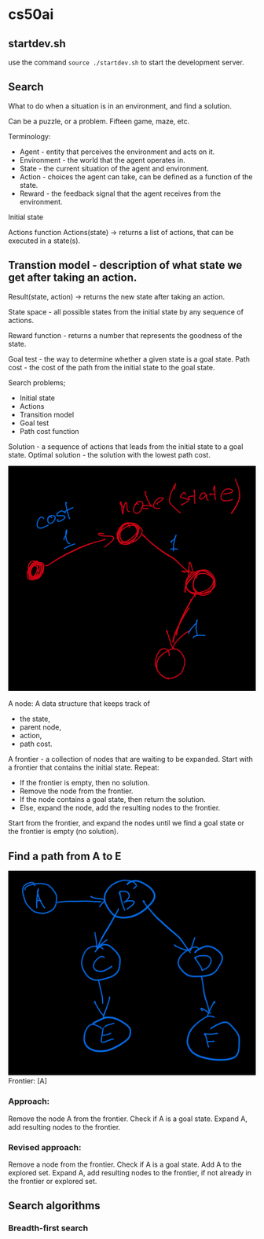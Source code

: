 # cs50ai

## startdev.sh
use the command `source ./startdev.sh` to start the development server.

## Search
What to do when a situation is in an environment, and find a solution. 

Can be a puzzle, or a problem. 
Fifteen game, maze, etc. 

Terminology:
- Agent - entity that perceives the environment and acts on it. 
- Environment - the world that the agent operates in. 
- State - the current situation of the agent and environment. 
- Action - choices the agent can take, can be defined as a function of the state. 
- Reward - the feedback signal that the agent receives from the environment. 

Initial state

Actions function Actions(state) -> returns a list of actions, that can be executed in a state(s).

## Transtion model - description of what state we get after taking an action.
Result(state, action) -> returns the new state after taking an action.

State space - all possible states from the initial state by any sequence of actions. 


Reward function - returns a number that represents the goodness of the state. 

Goal test - the way to determine whether a given state is a goal state. 
Path cost - the cost of the path from the initial state to the goal state. 

Search problems;
- Initial state
- Actions
- Transition model
- Goal test
- Path cost function

Solution - a sequence of actions that leads from the initial state to a goal state. 
Optimal solution - the solution with the lowest path cost. 

![node](./first.jpg)

A node: 
A data structure that keeps track of 
- the state, 
- parent node, 
- action, 
- path cost. 

A frontier - a collection of nodes that are waiting to be expanded. 
Start with a frontier that contains the initial state. 
Repeat:
- If the frontier is empty, then no solution. 
- Remove the node from the frontier. 
- If the node contains a goal state, then return the solution. 
- Else, expand the node, add the resulting nodes to the frontier.

Start from the frontier, and expand the nodes until we find a goal state or the frontier is empty (no solution).

## Find a path from A to E 
![searchprob](./searchprob.png)
Frontier: [A]

### Approach:
Remove the node A from the frontier. 
Check if A is a goal state. 
Expand A, add resulting nodes to the frontier. 

### Revised approach:
Remove a node from the frontier. 
Check if A is a goal state. 
Add A to the explored set. 
Expand A, add resulting nodes to the frontier, if not already in the frontier or explored set. 

## Search algorithms

### Breadth-first search